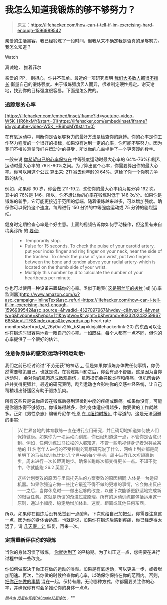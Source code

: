 # 我怎么知道我锻炼的够不够努力？

> 原文：<https://lifehacker.com/how-can-i-tell-if-im-exercising-hard-enough-1596989542>

亲爱的生活黑客，我已经锻炼了一段时间，但我从来不确定我是否真的足够努力。我怎么知道？

Watch

真诚地，
推着菲尔

亲爱的 PP，
别担心，你并不孤单。最近的一项研究表明 [我们大多数人都很不擅长](https://lifehacker.com/study-shows-were-inept-at-finding-our-target-exercise-i-1589320253) 衡量自己的锻炼强度。由于锻炼强度因人而异，很难制定硬性规定。谢天谢地，找到你的目标强度很容易。下面是怎么做的。

### 追踪您的心率

 [https://lifehacker.com/embed/inset/iframe?id=youtube-video-W5K_HR6hxMY&start=0](https://lifehacker.com/embed/inset/iframe?id=youtube-video-W5K_HR6hxMY&start=0) 

在有氧运动中，判断你是否足够努力的最好方法是检查你的脉搏。你的心率是你工作努力程度的一个很好的指标，如果没有达到一定的心率，你可能不够努力。因为我们不擅长测量我们在运动时的感受，所以你的心率提供了一个更客观的数字。

一般来说 [你希望自己的心率保持在](http://well.blogs.nytimes.com/2014/06/11/judging-badly-how-hard-we-exercise/?_php=true&_type=blogs&_php=true&_r=0) 中等强度运动时最大心率的 64%-76%和剧烈运动时最大心率的 76%-90%之间。为了算出这个心率，你需要算出你的最大心率。你可以用这个公式 [算出来:](http://well.blogs.nytimes.com/2014/02/10/ask-well-maximal-heart-rate/) 211 减去你年龄的 64%。这给了你一个你努力争取的估价。

例如，如果你 30 岁，你会做 211-19.2，这使你的最大心率约为每分钟 192 次。其中的 76%是 146。所以，你不想让你的心率在锻炼时低于 146 次/分。如果你是锻炼的新手，它可能更接近于范围的低端。随着锻炼越来越多，可以增加强度。确保你可以保持这个速度，每周进行 150 分钟的中等强度运动或 75 分钟的剧烈运动。

健身时定期检查心率是个好主意。上面的视频告诉你如何手动操作，但这里有来自梅奥诊所 的 [要点:](http://www.mayoclinic.org/healthy-living/fitness/in-depth/exercise-intensity/art-20046887?pg=2)

> *   Temporarily stop.
> *   Pulse for 15 seconds. To check the pulse of your carotid artery, put your index finger and ring finger on your neck, near the side of the trachea. To check the pulse of your wrist, put two fingers between the bone and tendon above your radial artery-which is located on the thumb side of your wrist.
> *   Multiply this number by 4 to calculate the number of your heartbeats per minute.

你也可以使用一种设备来跟踪你的心率。类似于跑表( [这是钢丝剪的拨片](http://thewirecutter.com/reviews/best-running-watch/) )或 [心率监测器](http://www.amazon.com/s/?asc_campaign=InlineText&asc_refurl=https://lifehacker.com/how-can-i-tell-if-im-exercising-hard-enough-1596989542&asc_source=&hvadid=4627097967&hvdev=c&hvexid=&hvnetw=g&hvpone=&hvpos=1t1&hvptwo=&hvqmt=b&hvrand=963320243259967685&ie=UTF8&index=aps&keywords=top heart rate monitors&ref=pd_sl_26y0uiv25k_b&tag=kinjalifehackerlink-20) 的东西可以让你在锻炼时很容易地看一眼自己的心率。一如既往，每个人都有一点不同，但你的心率提供了一个很好的估计。

### 注意你身体的感觉(运动中和运动后)

我们之前已经讨论过“不劳无获”的神话 [，](https://lifehacker.com/10-stubborn-exercise-myths-that-just-won-t-die-5895140) 但是如果你锻炼身体做任何事情，你仍然需要鞭策自己。也就是说，在锻炼期间和之后，你会有点不舒服。这是因为当你运动时， [会对你的肌肉造成微观损伤](http://lifehacker.com/how-exercise-affects-your-body-and-how-to-pick-the-rig-507511853) 。肌肉损伤会导致炎症和疼痛，但肌肉会适应并变得更强壮。最近的研究表明，剧烈运动也会影响你的交感神经系统，让自己稍稍超出舒适区有助于锻炼肌肉。

所有这些只是说你应该在锻炼后感到轻微到中度的疼痛或酸痛。如果你没有，可能是你锻炼得不够努力。你锻炼得越多，你的身体适应得越多，你要做的工作就越多。正如《男性杂志》编辑丹尼尔·杜恩 [在《纽约时报》](http://www.nytimes.com/2014/05/25/opinion/sunday/fitness-crazed.html) 中写道的，这是无法回避的事实:

> [A]世界各地的体育教练一直在进行应用研究，并且确切地知道如何使人们保持健康。如果你为一项运动而训练，你已经知道这一点，不管你是否意识到。例如，任何训练过马拉松的人都知道，不管一些电视健身记者对芬兰某地的 11 名老年人进行的不受控制的观察研究说了什么，网络上到处都是简单明了的马拉松训练计划:几个月中的每个星期，周中进行几次短距离跑步，周末进行一次长距离跑步。确保长跑每次都变得更长一点。不知不觉中，你就能跑 26.2 英里了。
> 
> 这些计划奏效的原因与里佩托先生的方案奏效的原因相同:人体是一台适应机器。如果你强迫它做一些比它最近不得不做的更难的事情，它会做出反应——之后，当你休息时——做出足够的改变，以便下次能够更舒适地完成新的艰巨任务。这就是所谓的渐进过载原理。所有的运动训练都包括运用这一原则，通过小幅度、稳定地增加体重、速度、距离或其他任何东西。

所以，如果你在锻炼后没有感觉到一点酸痛，下次就给自己加把劲。你需要注意这一点，因为你的身体会适应。也就是说，如果你在锻炼后感到疼痛，你已经走得太远了。请 [几天假，让](https://lifehacker.com/how-can-i-quickly-recover-after-a-tough-workout-5877310) 恢复，再来一次。

### 定期重新评估你的锻炼

当你的身体习惯了锻炼， [你就达到了](http://lifehacker.com/fitness-2-0-how-to-overcome-exercise-and-diet-plateaus-5982028) 的平稳期。为了纠正这一点，您需要在进行过程中做一些改变。

你如何做取决于你正在做的运动的类型。如果是有氧运动，可以更进一步，或者增加配速。再次，当你做的时候检查你的心率，以确保你保持在你的范围内。否则， [把你正在做的事情](https://lifehacker.com/how-can-i-make-my-workout-less-boring-1463764118) 混在一起，保持有趣。无论哪种方式，你都需要关注你的心率，并确保你有时会多推动你的身体一点点。

<small>*照片由*</small> [<small>*丹尼尔怀特*</small>](http://www.shutterstock.com/pic.mhtml?id=92811769&src=id)<small></small>*[<small>*RAStudio*</small>](http://www.shutterstock.com/pic.mhtml?id=157219718&src=id)<small></small>*[<small>*托尼涂改*</small>](https://www.flickr.com/photos/78428166@N00/4018987877/in/photolist-789n5r-Ze1C-7G8rSt-h5DBZ-7PBCjY-5A6iM8-93LNFw-b919zZ-s6VL5-aWmxEt-FHyzh-bDYL3N-cvZ3VW-5tbyUr-5dyDUD-fw7Av7-6wA8X-mQK4in-8M49MW-5cZQWG-bzbKTs-nwwk1S-afAPPy-7GpyTP-4P8doB-egtCPL-57BF9v-cdchV-a1W3Us-7ZxxaR-6Vn9jS-nbg3tX-e9whgz-cdaWg-cdaWi-NYoKU-aFNxrD-5pqK4z-tU5mk-9Mh94f-7Q9rL-9pBbP-fA35v-93dff1-8LehUQ-7QfVm1-3r1YBn-8c2rGF-JpJsD-ccEEW) <small>*，*</small>**